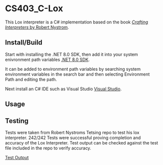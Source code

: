 # CS403_C-Lox
This Lox interpreter is a C# implementation based on the book [*Crafting Interpreters* by Robert Nystrom](https://craftinginterpreters.com/). 

## Install/Build
Start with installing the .NET 8.0 SDK, then add it into your system enivronment path variables
[.NET 8.0 SDK](https://dotnet.microsoft.com/en-us/download).

It can be added to environment path variables by searching system environment variables in the search bar and then selecting Environment Path and editing the path.

Next install an C# IDE such as Visual Studio
[Visual Studio](https://visualstudio.microsoft.com/).


## Usage

## Testing
Tests were taken from Robert Nystroms Tetsing repo to test his lox interpreter.
242/242 Tests were successful proving completion and accuracy of the Lox Interpreter.
Test output can be checked against the test file included in the repo to verify accuracy.

[Test Output](testoutput.md)

